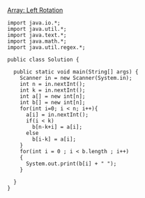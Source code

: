[Array: Left Rotation](https://www.hackerrank.com/challenges/ctci-array-left-rotation)

    import java.io.*;
    import java.util.*;
    import java.text.*;
    import java.math.*;
    import java.util.regex.*;

    public class Solution {

      public static void main(String[] args) {
        Scanner in = new Scanner(System.in);
        int n = in.nextInt();
        int k = in.nextInt();
        int a[] = new int[n];
        int b[] = new int[n];
        for(int i=0; i < n; i++){
          a[i] = in.nextInt();
          if(i < k)
            b[n-k+i] = a[i];
          else
            b[i-k] = a[i];
        }
        for(int i = 0 ; i < b.length ; i++)
        {
          System.out.print(b[i] + " ");
        }

      }
    }
